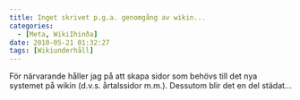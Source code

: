 ```yaml
---
title: Inget skrivet p.g.a. genomgång av wikin...
categories:
  - [Meta, WikiIhinða]
date: 2010-05-21 01:32:27
tags: [Wikiunderhåll]
---
```

För närvarande håller jag på att skapa sidor som behövs till det nya systemet på wikin (d.v.s. årtalssidor m.m.). Dessutom blir det en del städat...
